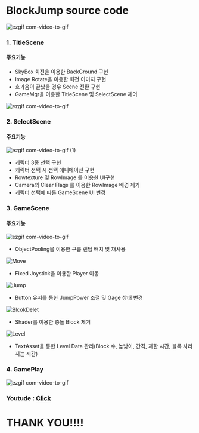 # BlockJump source code

![ezgif com-video-to-gif](https://user-images.githubusercontent.com/62490237/78142537-ffc86c80-7467-11ea-8cc7-82a89cd3ce7c.gif)

### 1. TitleScene

   #### 주요기능
   
   - SkyBox 회전을 이용한 BackGround 구현
   - Image Rotate을 이용한 회전 이미지 구현
   - 효과음이 끝났을 경우 Scene 전환 구현
   - GameMgr을 이용한 TitleScene 및 SelectScene 제어
   
   

![ezgif com-video-to-gif](https://user-images.githubusercontent.com/62490237/78143829-baa53a00-7469-11ea-88fa-55645d0dc9df.gif)
### 2. SelectScene

   #### 주요기능
   
![ezgif com-video-to-gif (1)](https://user-images.githubusercontent.com/62490237/78144366-78302d00-746a-11ea-81f7-551c553af0f8.gif)
      
   - 케릭터 3종 선택 구현
   - 케릭터 선택 시 선택 애니메이션 구현
   - Rowtexture 및 RowImage 를 이용한 UI구현
   - Camera의 Clear Flags 를 이용한 RowImage 배경 제거
   - 케릭터 선택에 따른 GameScene UI 변경
   
   
   
 ### 3. GameScene

   #### 주요기능
  
![ezgif com-video-to-gif](https://user-images.githubusercontent.com/62490237/78148703-24284700-7470-11ea-875b-b219a9bb3d17.gif)  

   - ObjectPooling을 이용한 구름 랜덤 배치 및 재사용
   
![Move](https://user-images.githubusercontent.com/62490237/78149496-08717080-7471-11ea-91d2-e519077d5580.gif)

   - Fixed Joystick을 이용한 Player 이동
   
![Jump](https://user-images.githubusercontent.com/62490237/78149451-fbed1800-7470-11ea-8156-5d2947190b53.gif)

   - Button 유지를 통한 JumpPower 조절 및 Gage 상태 변경
   
![BlcokDelet](https://user-images.githubusercontent.com/62490237/78149410-f0015600-7470-11ea-9867-f9c3f7de6862.gif)
   
   - Shader를 이용한 충돌 Block 제거
   
![Level](https://user-images.githubusercontent.com/62490237/78149482-027b8f80-7471-11ea-8907-a94e385cd7eb.gif)

   - TextAsset을 통한 Level Data 관리(Block 수, 높낮이, 간격, 제한 시간, 블록 사라지는 시간)
   

 ### 4. GamePlay
 

![ezgif com-video-to-gif](https://user-images.githubusercontent.com/62490237/78150578-70748680-7472-11ea-8f0f-f242799bcc4e.gif)


### Youtude : [Click](https://www.youtube.com/watch?v=Uzjq8Xom9EQ&feature=youtu.be)

# THANK YOU!!!!
 
 
   

   
